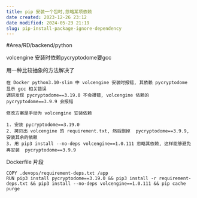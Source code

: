 ```yaml
---
title: pip 安装一个包时,忽略某项依赖
date created: 2023-12-26 23:12
date modified: 2024-05-23 21:19
slug: pip-install-package-ignore-dependency
---
```


#Area/RD/backend/python 


volcengine 安装时依赖pycryptodome要gcc

用一种比较抽象的方法解决了

```
在 Docker python3.10-slim 中 volcengine 安装时报错, 其依赖 pycryptodome  显示 gcc 相关错误
调研发现 pycryptodome==3.19.0 不会报错, volcengine 依赖的 pycryptodome==3.9.9 会报错

修改方案是手动为 volcengine 安装依赖

1. 安装 pycryptodome==3.19.0
2. 拷贝出 volcengine 的 requirement.txt, 然后删掉  pycryptodome==3.9.9, 安装其余的依赖
3. 用 pip3 install --no-deps volcengine==1.0.111 忽略其依赖, 这样能够避免再安装  pycryptodome==3.9.9
```


Dockerfile 片段
```
COPY .devops/requirement-deps.txt /app  
RUN pip3 install pycryptodome==3.19.0 && pip3 install -r requirement-deps.txt && pip3 install --no-deps volcengine==1.0.111 && pip cache purge
```






